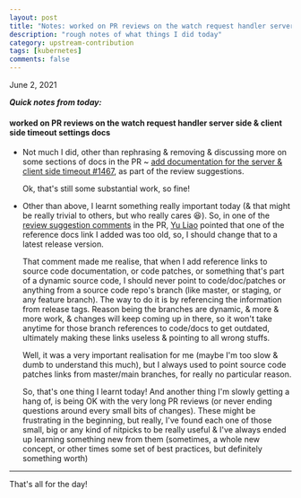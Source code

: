 ```yaml
---
layout: post
title: "Notes: worked on PR reviews on the watch request handler server side & client side timeout settings docs #21"
description: "rough notes of what things I did today"
category: upstream-contribution
tags: [kubernetes]
comments: false
---
```


June 2, 2021


***Quick notes from today:***

#### **worked on PR reviews on the watch request handler server side & client side timeout settings docs**

- Not much I did, other than rephrasing & removing & discussing more on some sections of docs in the PR ~ [add documentation for the server & client side timeout #1467](https://github.com/kubernetes-client/python/pull/1467), as part of the review suggestions.
 
  Ok, that's still some substantial work, so fine!
 
- Other than above, I learnt something really important today (& that might be really trivial to others, but who really cares 😆). So, in one of the [review suggestion comments](https://github.com/kubernetes-client/python/pull/1467#discussion_r643312870) in the PR, [Yu Liao](https://github.com/yliaog) pointed that one of the reference docs link I added was too old, so, I should change that to a latest release version.
  
  That comment made me realise, that when I add reference links to source code documentation, or code patches, or something that's part of a dynamic source code, I should never point to code/doc/patches or anything from a source code repo's branch (like master, or staging, or any feature branch). The way to do it is by referencing the information from release tags. Reason being the branches are dynamic, & more & more work, & changes will keep coming up in there, so it won't take anytime for those branch references to code/docs to get outdated, ultimately making these links useless & pointing to all wrong stuffs.

  Well, it was a very important realisation for me (maybe I'm too slow & dumb to understand this much), but I always used to point source code patches links from master/main branches, for really no particular reason.

  So, that's one thing I learnt today! And another thing I'm slowly getting a hang of, is being OK with the very long PR reviews (or never ending questions around every small bits of changes). These might be frustrating in the beginning, but really, I've found each one of those small, big or any kind of nitpicks to be really useful & I've always ended up learning something new from them (sometimes, a whole new concept, or other times some set of best practices, but definitely something worth)
  
---

That's all for the day!
